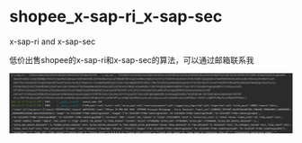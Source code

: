 # shopee_x-sap-ri_x-sap-sec



x-sap-ri and x-sap-sec

低价出售shopee的x-sap-ri和x-sap-sec的算法，可以通过邮箱联系我

[![example](https://github.com/fygroup/shopee_x-sap-ri_x-sap-sec/raw/main/aaa.png)](https://github.com/nmsdss/shopee_x-sap-ri_x-sap-sec/blob/main/aaa.png)

